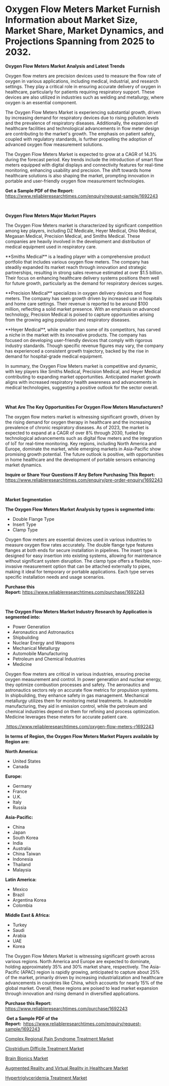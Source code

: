 <p><h1>Oxygen Flow Meters Market Furnish Information about Market Size, Market Share, Market Dynamics, and Projections Spanning from 2025 to 2032.</h1></p><p><strong>Oxygen Flow Meters Market Analysis and Latest Trends</strong></p>
<p><p>Oxygen flow meters are precision devices used to measure the flow rate of oxygen in various applications, including medical, industrial, and research settings. They play a critical role in ensuring accurate delivery of oxygen in healthcare, particularly for patients requiring respiratory support. These devices are also utilized in industries such as welding and metallurgy, where oxygen is an essential component.</p><p>The Oxygen Flow Meters Market is experiencing substantial growth, driven by increasing demand for respiratory devices due to rising pollution levels and the prevalence of respiratory diseases. Additionally, the expansion of healthcare facilities and technological advancements in flow meter design are contributing to the market's growth. The emphasis on patient safety, coupled with regulatory standards, is further propelling the adoption of advanced oxygen flow measurement solutions.</p><p>The Oxygen Flow Meters Market is expected to grow at a CAGR of 14.3% during the forecast period. Key trends include the introduction of smart flow meters equipped with digital displays and connectivity features for real-time monitoring, enhancing usability and precision. The shift towards home healthcare solutions is also shaping the market, prompting innovation in portable and user-friendly oxygen flow measurement technologies.</p></p>
<p><strong>Get a Sample PDF of the Report:&nbsp;</strong> <a href="https://www.reliableresearchtimes.com/enquiry/request-sample/1692243?utm_campaign=2263&utm_medium=2&utm_source=Github&utm_content=ia&utm_term=03032025&utm_id=oxygen-flow-meters">https://www.reliableresearchtimes.com/enquiry/request-sample/1692243</a></p>
<p>&nbsp;</p>
<p><strong>Oxygen Flow Meters Major Market Players</strong></p>
<p><p>The Oxygen Flow Meters market is characterized by significant competition among key players, including DZ Medicale, Heyer Medical, Ohio Medical, Megasan Medical, Precision Medical, and Smiths Medical. These companies are heavily involved in the development and distribution of medical equipment used in respiratory care.</p><p>**Smiths Medical** is a leading player with a comprehensive product portfolio that includes various oxygen flow meters. The company has steadily expanded its market reach through innovation and strategic partnerships, resulting in strong sales revenue estimated at over $1.5 billion. Their focus on enhancing healthcare delivery systems positions them well for future growth, particularly as the demand for respiratory devices surges.</p><p>**Precision Medical** specializes in oxygen delivery devices and flow meters. The company has seen growth driven by increased use in hospitals and home care settings. Their revenue is reported to be around $100 million, reflecting a solid market presence. With an emphasis on advanced technology, Precision Medical is poised to capture opportunities arising from the growing aging population and respiratory diseases.</p><p>**Heyer Medical**, while smaller than some of its competitors, has carved a niche in the market with its innovative products. The company has focused on developing user-friendly devices that comply with rigorous industry standards. Though specific revenue figures may vary, the company has experienced a consistent growth trajectory, backed by the rise in demand for hospital-grade medical equipment.</p><p>In summary, the Oxygen Flow Meters market is competitive and dynamic, with key players like Smiths Medical, Precision Medical, and Heyer Medical contributing to expanding market opportunities. Anticipated market growth aligns with increased respiratory health awareness and advancements in medical technologies, suggesting a positive outlook for the sector overall.</p></p>
<p>&nbsp;</p>
<p><strong>What Are The Key Opportunities For Oxygen Flow Meters Manufacturers?</strong></p>
<p><p>The oxygen flow meters market is witnessing significant growth, driven by the rising demand for oxygen therapy in healthcare and the increasing prevalence of chronic respiratory diseases. As of 2023, the market is expected to expand at a CAGR of over 8% through 2030, fueled by technological advancements such as digital flow meters and the integration of IoT for real-time monitoring. Key regions, including North America and Europe, dominate the market, while emerging markets in Asia-Pacific show promising growth potential. The future outlook is positive, with opportunities in home healthcare and the development of portable sensors enhancing market dynamics.</p></p>
<p><strong>Inquire or Share Your Questions If Any Before Purchasing This Report:</strong> <a href="https://www.reliableresearchtimes.com/enquiry/pre-order-enquiry/1692243?utm_campaign=2263&utm_medium=2&utm_source=Github&utm_content=ia&utm_term=03032025&utm_id=oxygen-flow-meters">https://www.reliableresearchtimes.com/enquiry/pre-order-enquiry/1692243</a></p>
<p>&nbsp;</p>
<p><strong>Market Segmentation</strong></p>
<p><strong>The Oxygen Flow Meters Market Analysis by types is segmented into:</strong></p>
<p><ul><li>Double Flange Type</li><li>Insert Type</li><li>Clamp Type</li></ul></p>
<p><p>Oxygen flow meters are essential devices used in various industries to measure oxygen flow rates accurately. The double flange type features flanges at both ends for secure installation in pipelines. The insert type is designed for easy insertion into existing systems, allowing for maintenance without significant system disruption. The clamp type offers a flexible, non-invasive measurement option that can be attached externally to pipes, making it ideal for temporary or portable applications. Each type serves specific installation needs and usage scenarios.</p></p>
<p><strong>Purchase this Report:&nbsp;</strong><a href="https://www.reliableresearchtimes.com/purchase/1692243?utm_campaign=2263&utm_medium=2&utm_source=Github&utm_content=ia&utm_term=03032025&utm_id=oxygen-flow-meters">https://www.reliableresearchtimes.com/purchase/1692243</a></p>
<p>&nbsp;</p>
<p><strong>The Oxygen Flow Meters Market Industry Research by Application is segmented into:</strong></p>
<p><ul><li>Power Generation</li><li>Aeronautics and Astronautics</li><li>Shipbuilding</li><li>Nuclear Energy and Weapons</li><li>Mechanical Metallurgy</li><li>Automobile Manufacturing</li><li>Petroleum and Chemical Industries</li><li>Medicine</li></ul></p>
<p><p>Oxygen flow meters are critical in various industries, ensuring precise oxygen measurement and control. In power generation and nuclear energy, they optimize combustion processes and safety. The aeronautics and astronautics sectors rely on accurate flow metrics for propulsion systems. In shipbuilding, they enhance safety in gas management. Mechanical metallurgy utilizes them for monitoring metal treatments. In automobile manufacturing, they aid in emission control, while the petroleum and chemical industries depend on them for refining and process optimization. Medicine leverages these meters for accurate patient care.</p></p>
<p><a href="https://www.reliableresearchtimes.com/oxygen-flow-meters-r1692243?utm_campaign=2263&utm_medium=2&utm_source=Github&utm_content=ia&utm_term=03032025&utm_id=oxygen-flow-meters">&nbsp;https://www.reliableresearchtimes.com/oxygen-flow-meters-r1692243</a></p>
<p><strong>In terms of Region, the Oxygen Flow Meters Market Players available by Region are:</strong></p>
<p>
    <p> <strong> North America: </strong>
        <ul>
            <li>United States</li>
            <li>Canada</li>
        </ul>
        </p> 
    <p> <strong> Europe: </strong>
        <ul>
            <li>Germany</li>
            <li>France</li>
            <li>U.K.</li>
            <li>Italy</li>
            <li>Russia</li>
        </ul>
        </p> 
    <p> <strong> Asia-Pacific: </strong>
        <ul>
            <li>China</li>
            <li>Japan</li>
            <li>South Korea</li>
            <li>India</li>
            <li>Australia</li>
            <li>China Taiwan</li>
            <li>Indonesia</li>
            <li>Thailand</li>
            <li>Malaysia</li>
        </ul>
        </p> 
    <p> <strong> Latin America: </strong>
        <ul>
            <li>Mexico</li>
            <li>Brazil</li>
            <li>Argentina Korea</li>
            <li>Colombia</li>
        </ul>
        </p> 
    <p> <strong> Middle East & Africa: </strong>
        <ul>
            <li>Turkey</li>
            <li>Saudi</li>
            <li>Arabia</li>
            <li>UAE</li>
            <li>Korea</li>
        </ul>
    </p>
    </p>
<p><p>The Oxygen Flow Meters Market is witnessing significant growth across various regions. North America and Europe are expected to dominate, holding approximately 35% and 30% market share, respectively. The Asia-Pacific (APAC) region is rapidly growing, anticipated to capture about 25% of the market, primarily driven by increasing industrialization and healthcare advancements in countries like China, which accounts for nearly 15% of the global market. Overall, these regions are poised to lead market expansion through innovation and rising demand in diversified applications.</p></p>
<p><strong>Purchase this Report: </strong><a href="https://www.reliableresearchtimes.com/purchase/1692243?utm_campaign=2263&utm_medium=2&utm_source=Github&utm_content=ia&utm_term=03032025&utm_id=oxygen-flow-meters">https://www.reliableresearchtimes.com/purchase/1692243</a></p>
<p>&nbsp;<strong>Get a Sample PDF of the Report:&nbsp;&nbsp;</strong><a href="https://www.reliableresearchtimes.com/enquiry/request-sample/1692243?utm_campaign=2263&utm_medium=2&utm_source=Github&utm_content=ia&utm_term=03032025&utm_id=oxygen-flow-meters">https://www.reliableresearchtimes.com/enquiry/request-sample/1692243</a></p>
<p><strong></strong></p>
<p><p><a href="https://github.com/balkanalazar/Market-Research-Report-List-1/blob/main/complex-regional-pain-syndrome-treatment-market.md?utm_campaign=2263&utm_medium=2&utm_source=Github&utm_content=ia&utm_term=03032025&utm_id=oxygen-flow-meters">Complex Regional Pain Syndrome Treatment Market</a></p><p><a href="https://github.com/jugutstam/Market-Research-Report-List-1/blob/main/clostridium-difficile-treatment-market.md?utm_campaign=2263&utm_medium=2&utm_source=Github&utm_content=ia&utm_term=03032025&utm_id=oxygen-flow-meters">Clostridium Difficile Treatment Market</a></p><p><a href="https://github.com/marawiokeson8/Market-Research-Report-List-1/blob/main/brain-bionics-market.md?utm_campaign=2263&utm_medium=2&utm_source=Github&utm_content=ia&utm_term=03032025&utm_id=oxygen-flow-meters">Brain Bionics Market</a></p><p><a href="https://github.com/pilukypalis/Market-Research-Report-List-1/blob/main/augmented-reality-and-virtual-reality-in-healthcare-market.md?utm_campaign=2263&utm_medium=2&utm_source=Github&utm_content=ia&utm_term=03032025&utm_id=oxygen-flow-meters">Augmented Reality and Virtual Reality in Healthcare Market</a></p><p><a href="https://github.com/zakkistuey/Market-Research-Report-List-1/blob/main/hypertriglyceridemia-treatment-market.md?utm_campaign=2263&utm_medium=2&utm_source=Github&utm_content=ia&utm_term=03032025&utm_id=oxygen-flow-meters">Hypertriglyceridemia Treatment Market</a></p></p>